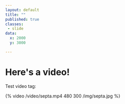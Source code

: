 ```yaml
---
layout: default
title: ""
published: true
classes:
 - slide
data:
  x: 2000
  y: 3000

---
```


# Here's a video! #

Test video tag:

{% video /video/septa.mp4 480 300 /img/septa.jpg %}